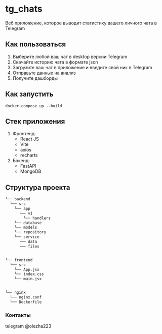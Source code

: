 # tg_chats

Веб приложение, которое выводит статистику вашего личного чата в Telegram

## Как пользоваться

1. Выберите любой ваш чат в desktop версии Telegram
2. Скачайте историю чата в формате json
3. Загрузите ваш чат в приложение и введите свой ник в Telegram 
4. Отправьте данные на анализ
5. Получите дашборды

## Как запустить

```shell
docker-compose up --build
```

## Стек приложения

1. Фронтенд:
    - React JS
    - Vite
    - axios
    - recharts
2. Бэкенд:
    - FastAPI
    - MongoDB

## Структура проекта

```scheme
└── backend
  └── src
    └── app
      └── v1
        └── handlers
    └── database
    └── models
    └── repository
    └── service
      └── data
      └── files


└── frontend
  └── src
    └── App.jsx
    └── index.css
    └── main.jsx


└── nginx
  └── nginx.conf
  └── Dockerfile

```


### Контакты

telegram @olezha223 